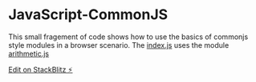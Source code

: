 # JavaScript-CommonJS
This small fragement of code shows how to use the basics of commonjs style modules in a browser scenario. The [index.js](./index.js) uses the module [arithmetic.js](./arithmetic.js)

[Edit on StackBlitz ⚡️](https://stackblitz.com/edit/js-vubpqz)